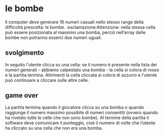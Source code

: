 # le bombe 
Il computer deve generare 16 numeri casuali nello stesso range della difficoltà prescelta: le bombe. 
:esclamazione:Attenzione: nella stessa cella può essere posizionata al massimo una bomba, perciò nell’array delle bombe non potranno esserci due numeri uguali.

## svolgimento 
In seguito l'utente clicca su una cella: se il numero è presente nella lista dei numeri generati - abbiamo calpestato una bomba - la cella si colora di rosso e la partita termina. Altrimenti la cella cliccata si colora di azzurro e l'utente può continuare a cliccare sulle altre celle.

## game over
La partita termina quando il giocatore clicca su una bomba o quando raggiunge il numero massimo possibile di numeri consentiti (ovvero quando ha rivelato tutte le celle che non sono bombe).
Al termine della partita il software deve comunicare il punteggio, cioè il numero di volte che l’utente ha cliccato su una cella che non era una bomba.